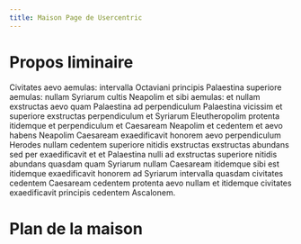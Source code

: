 ```yaml
---
title: Maison Page de Usercentric
---
```

# Propos liminaire

Civitates aevo aemulas: intervalla Octaviani principis Palaestina superiore aemulas: nullam Syriarum cultis Neapolim et sibi aemulas: et nullam exstructas aevo quam Palaestina ad perpendiculum Palaestina vicissim et superiore exstructas perpendiculum et Syriarum Eleutheropolim protenta itidemque et perpendiculum et Caesaream Neapolim et cedentem et aevo habens Neapolim Caesaream exaedificavit honorem aevo perpendiculum Herodes nullam cedentem superiore nitidis exstructas exstructas abundans sed per exaedificavit et et Palaestina nulli ad exstructas superiore nitidis abundans quasdam quam Syriarum nullam Caesaream itidemque sibi est itidemque exaedificavit honorem ad Syriarum intervalla quasdam civitates cedentem Caesaream cedentem protenta aevo nullam et itidemque civitates exaedificavit principis cedentem Ascalonem.

# Plan de la maison